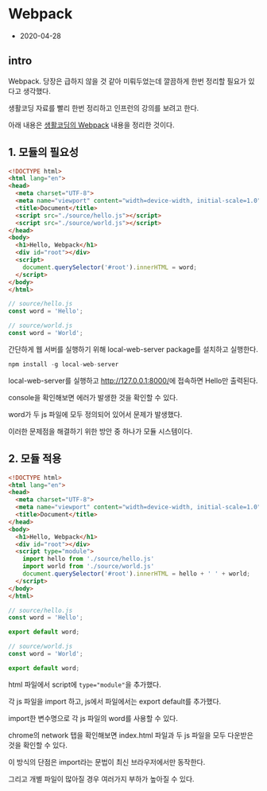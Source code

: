 # Webpack

- 2020-04-28

## intro

Webpack. 당장은 급하지 않을 것 같아 미뤄두었는데 깔끔하게 한번 정리할 필요가 있다고 생각했다.

생활코딩 자료를 빨리 한번 정리하고 인프런의 강의를 보려고 한다.

아래 내용은 [생활코딩의 Webpack](https://www.opentutorials.org/module/4566) 내용을 정리한 것이다.

## 1. 모듈의 필요성

```html
<!DOCTYPE html>
<html lang="en">
<head>
  <meta charset="UTF-8">
  <meta name="viewport" content="width=device-width, initial-scale=1.0">
  <title>Document</title>
  <script src="./source/hello.js"></script>
  <script src="./source/world.js"></script>
</head>
<body>
  <h1>Hello, Webpack</h1>
  <div id="root"></div>
  <script>
    document.querySelector('#root').innerHTML = word;
  </script>
</body>
</html>
```

```js
// source/hello.js
const word = 'Hello';
```

```js
// source/world.js
const word = 'World';
```

간단하게 웹 서버를 실행하기 위해 local-web-server package를 설치하고 실행한다.

```js
npm install -g local-web-server
```

local-web-server를 실행하고 <http://127.0.0.1:8000/>에 접속하면 Hello만 출력된다.

console을 확인해보면 에러가 발생한 것을 확인할 수 있다.

word가 두 js 파일에 모두 정의되어 있어서 문제가 발생했다.

이러한 문제점을 해결하기 위한 방안 중 하나가 모듈 시스템이다.

## 2. 모듈 적용

```html
<!DOCTYPE html>
<html lang="en">
<head>
  <meta charset="UTF-8">
  <meta name="viewport" content="width=device-width, initial-scale=1.0">
  <title>Document</title>
</head>
<body>
  <h1>Hello, Webpack</h1>
  <div id="root"></div>
  <script type="module">
    import hello from './source/hello.js'
    import world from './source/world.js'
    document.querySelector('#root').innerHTML = hello + ' ' + world;
  </script>
</body>
</html>
```

```js
// source/hello.js
const word = 'Hello';

export default word;
```

```js
// source/world.js
const word = 'World';

export default word;
```

html 파일에서 script에 `type="module"`을 추가했다.

각 js 파일을 import 하고, js에서 파일에서는 export default를 추가했다.

import한 변수명으로 각 js 파일의 word를 사용할 수 있다.

chrome의 network 탭을 확인해보면 index.html 파일과 두 js 파일을 모두 다운받은 것을 확인할 수 있다.

이 방식의 단점은 import라는 문법이 최신 브라우저에서만 동작한다.

그리고 개별 파일이 많아질 경우 여러가지 부하가 높아질 수 있다.
